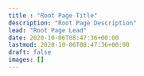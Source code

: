 ```yaml
---
title : "Root Page Title"
description: "Root Page Description"
lead: "Root Page Lead"
date: 2020-10-06T08:47:36+00:00
lastmod: 2020-10-06T08:47:36+00:00
draft: false
images: []
---
```

